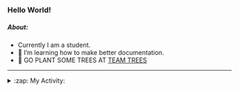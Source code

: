 ### Hello World!

##### About:
- Currently I am a student.
- 🌱 I’m learning how to make better documentation.
- 🌱 GO PLANT SOME TREES AT [TEAM TREES](https://teamtrees.org/)

---
<details>
  <summary>:zap: My Activity:</summary>
  
<!--START_SECTION:waka-->
![Code Time](http://img.shields.io/badge/Code%20Time-1%2C152%20hrs%2045%20mins-blue)

**I'm a Night 🦉** 

```text
🌞 Morning                1640 commits        ██░░░░░░░░░░░░░░░░░░░░░░░   09.67 % 
🌆 Daytime                5858 commits        █████████░░░░░░░░░░░░░░░░   34.53 % 
🌃 Evening                4882 commits        ███████░░░░░░░░░░░░░░░░░░   28.77 % 
🌙 Night                  4587 commits        ███████░░░░░░░░░░░░░░░░░░   27.03 % 
```
📅 **I'm Most Productive on Wednesday** 

```text
Monday                   2478 commits        ████░░░░░░░░░░░░░░░░░░░░░   14.60 % 
Tuesday                  2278 commits        ███░░░░░░░░░░░░░░░░░░░░░░   13.43 % 
Wednesday                3907 commits        ██████░░░░░░░░░░░░░░░░░░░   23.03 % 
Thursday                 2175 commits        ███░░░░░░░░░░░░░░░░░░░░░░   12.82 % 
Friday                   1693 commits        ██░░░░░░░░░░░░░░░░░░░░░░░   09.98 % 
Saturday                 1502 commits        ██░░░░░░░░░░░░░░░░░░░░░░░   08.85 % 
Sunday                   2934 commits        ████░░░░░░░░░░░░░░░░░░░░░   17.29 % 
```


📊 **This Week I Spent My Time On** 

```text
🔥 Editors: 
VS Code                  1 min               █████████████████████████   100.00 % 

🐱‍💻 Projects: 
giveth-dapps-v2          1 min               █████████████████████████   100.00 % 
```


 Last Updated on 24/07/2023 09:10:15 UTC
<!--END_SECTION:waka-->
</details>
